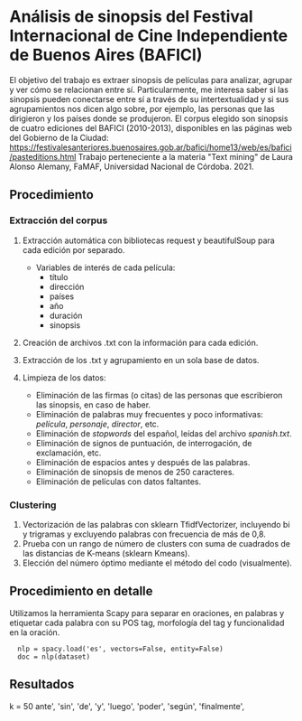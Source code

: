 # Análisis de sinopsis del Festival Internacional de Cine Independiente de Buenos Aires (BAFICI)

El objetivo del trabajo es extraer sinopsis de películas para analizar, agrupar y ver cómo se relacionan entre sí. Particularmente, me interesa saber si las sinopsis pueden conectarse entre sí a través de su intertextualidad y si sus agrupamientos nos dicen algo sobre, por ejemplo, las personas que las dirigieron y los países donde se produjeron.
El corpus elegido son sinopsis de cuatro ediciones del BAFICI (2010-2013), disponibles en las páginas web del Gobierno de la Ciudad: https://festivalesanteriores.buenosaires.gob.ar/bafici/home13/web/es/bafici/pasteditions.html
Trabajo perteneciente a la materia "Text mining" de Laura Alonso Alemany, FaMAF, Universidad Nacional de Córdoba. 2021.

## Procedimiento
### Extracción del corpus
1. Extracción automática con bibliotecas request y beautifulSoup para cada edición por separado.
    * Variables de interés de cada película: 
        - título
        - dirección
        - países
        - año
        - duración
        - sinopsis

2. Creación de archivos .txt con la información para cada edición.
3. Extracción de los .txt y agrupamiento en un sola base de datos.
4. Limpieza de los datos:
    * Eliminación de las firmas (o citas) de las personas que escribieron las sinopsis, en caso de haber.
    * Eliminación de palabras muy frecuentes y poco informativas: *película*, *personaje*, *director*, etc.
    * Eliminación de *stopwords* del español, leídas del archivo *spanish.txt*.
    * Eliminación de signos de puntuación, de interrogación, de exclamación, etc.
    * Eliminación de espacios antes y después de las palabras.
    * Eliminación de sinopsis de menos de 250 caracteres.
    * Eliminación de películas con datos faltantes.

### Clustering
1. Vectorización de las palabras con sklearn TfidfVectorizer, incluyendo bi y trigramas y excluyendo palabras con frecuencia de más de 0,8.
2. Prueba con un rango de número de clusters con suma de cuadrados de las distancias de K-means (sklearn Kmeans).
3. Elección del número óptimo mediante el método del codo (visualmente).

## Procedimiento en detalle
Utilizamos la herramienta Scapy para separar en oraciones, en palabras y etiquetar cada palabra con su POS tag, morfología del tag y funcionalidad en la oración.

      nlp = spacy.load('es', vectors=False, entity=False)
      doc = nlp(dataset)
      
## Resultados
k = 50
ante', 'sin', 'de', 'y', 'luego', 'poder', 'según', 'finalmente', 
